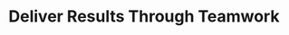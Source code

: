 ---
title: Deliver Results Through Teamwork
Key : MA-DR
level : ungraded
skills : Leadership, Mentoring, Behaviour, Mindset, Competency
difficulty : easy
area : Management
questions   :
    - "MA-DR-01: Tell me about a time when you had to translate an organisational strategy into concrete deliverables that resulted in positive business outcomes."
    - "MA-DR-02: Tell me about a time when your team’s workload was unbalanced. How did you prioritise and delegate the work?"
    - "MA-DR-03: Describe a time where your team was operating independently and more team collaboration was needed. How did you address this and what was the outcome?"
desirable :
    - Inspired, motivated, and guided others toward goal accomplishments that aligned to organisational strategies
    - Created an environment that encouraged cooperation, collective problem solving, and participative decision making
    - Used a process for identifying unbalanced workloads and determining how to evenly distribute the work to others
    - Held direct reports accountable for meeting established team goals/objectives
    - Received support for an initiative by making clear connections between the initiative and broader organisational goals/strategies
bonus_points:
    - Inspired, motivated, and guided a cross-functional team toward goal accomplishments that aligned to organisational strategies
    - Created an environment that encouraged and rewarded cooperation, collective problem solving, and participative decision making
    - Developed a process for identifying unbalanced workloads and determining how to evenly distribute the work to others
    - Held direct reports accountable for meeting established team goals/objectives while maintaining a cooperative working relationship
    - Inspires others to commit to the execution of an initiative by making clear connections between the initiative and broader organisational goals/strategies
---